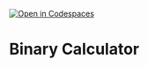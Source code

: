 [![Open in Codespaces](https://classroom.github.com/assets/launch-codespace-2972f46106e565e64193e422d61a12cf1da4916b45550586e14ef0a7c637dd04.svg)](https://classroom.github.com/open-in-codespaces?assignment_repo_id=17648109)
# Binary Calculator

<!--

The following requirements must be met to receive full credit on this assignment. The calculator must handle binary arithmetic operations accurately while following proper error handling procedures and output formatting guidelines.

- Your solution must have a well-written and thorough README file.
- The solution must be implemented as a function called `binary_calculator()` with three parameters:
    - `bin1` - A string parameter representing the first binary number to be used in the calculation. Must contain only 0s and 1s.
    - `bin2` - A string parameter representing the second binary number to be used in the calculation. Must contain only 0s and 1s.
    - `operator` - A string containing one of the following arithmetic operators: `'+'`, `'-'`, `'*'`, or `'/'`
- Do not use Python's built-in `bin()` function.
- Implement your own binary-to-decimal and decimal-to-binary conversion logic.
- All binary inputs and outputs should be strings.
- Handle division by zero by returning `"NaN"`
- Handle decimal numbers by rounding down to the nearest whole number (flooring).
- Return `"Error"` for invalid binary inputs (containing characters other than `0` and `1`)
- Return `"Overflow"` for any operations that overflow (i.e. negative numbers, numbers greater than 8-bits).
- Outputs must be returned as 8-bit numbers (padded with leading zeros if necessary). For example, the decimal number `5` should be returned as `"00000101"` .

Your solution will be tested against various test cases including edge cases, invalid inputs, and all four arithmetic operations.

 -->